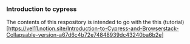 ### Introduction to cypress

The contents of this respository is intended to go with the this (tutorial)[https://vel11.notion.site/Introduction-to-Cypress-and-Browserstack-Collapsable-version-a67d6c4b72e74848939dc43240ba6b2e]

